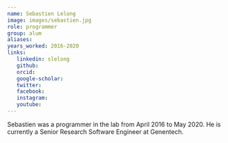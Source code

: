 ```yaml
---
name: Sebastien Lelong
image: images/sebastien.jpg
role: programmer
group: alum
aliases:
years_worked: 2016-2020
links:
   linkedin: slelong
   github:
   orcid: 
   google-scholar:
   twitter:
   facebook:
   instagram: 
   youtube:
---
```


Sebastien was a programmer in the lab from April 2016 to May 2020. He is currently a Senior Research Software Engineer at Genentech.